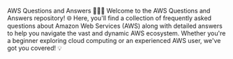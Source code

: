 


AWS Questions and Answers 👩‍💻🚀
Welcome to the AWS Questions and Answers repository! 🌐 Here, you'll find a collection of frequently asked questions about Amazon Web Services (AWS) along with detailed answers to help you navigate the vast and dynamic AWS ecosystem. Whether you're a beginner exploring cloud computing or an experienced AWS user, we've got you covered! 💡
